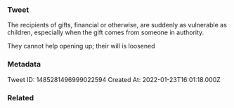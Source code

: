 ### Tweet
The recipients of gifts, financial or otherwise, are suddenly as vulnerable as children, especially when the gift comes from someone in authority.

They cannot help opening up; their will is loosened

### Metadata
Tweet ID: 1485281496999022594
Created At: 2022-01-23T16:01:18.000Z

### Related

